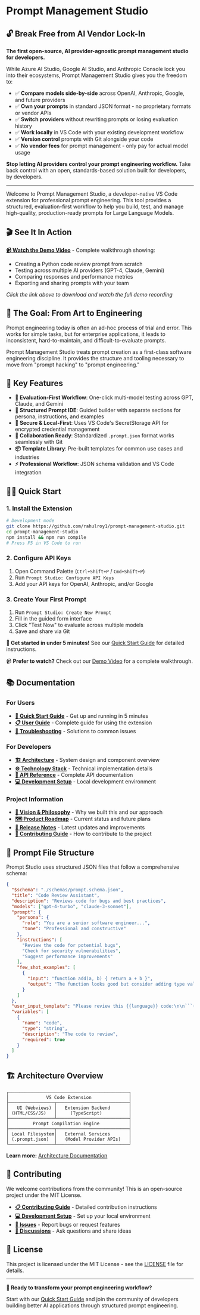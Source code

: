 # Prompt Management Studio

## 🔓 **Break Free from AI Vendor Lock-In**

**The first open-source, AI provider-agnostic prompt management studio for developers.**

While Azure AI Studio, Google AI Studio, and Anthropic Console lock you into their ecosystems, Prompt Management Studio gives you the freedom to:

- ✅ **Compare models side-by-side** across OpenAI, Anthropic, Google, and future providers
- ✅ **Own your prompts** in standard JSON format - no proprietary formats or vendor APIs
- ✅ **Switch providers** without rewriting prompts or losing evaluation history  
- ✅ **Work locally** in VS Code with your existing development workflow
- ✅ **Version control** prompts with Git alongside your code
- ✅ **No vendor fees** for prompt management - only pay for actual model usage

**Stop letting AI providers control your prompt engineering workflow.** Take back control with an open, standards-based solution built for developers, by developers.

---

Welcome to Prompt Management Studio, a developer-native VS Code extension for professional prompt engineering. This tool provides a structured, evaluation-first workflow to help you build, test, and manage high-quality, production-ready prompts for Large Language Models.

## 🎬 **See It In Action**

**[📹 Watch the Demo Video](examples/Prompt%20Studio-demo.mp4)** - Complete walkthrough showing:
- Creating a Python code review prompt from scratch
- Testing across multiple AI providers (GPT-4, Claude, Gemini)  
- Comparing responses and performance metrics
- Exporting and sharing prompts with your team

*Click the link above to download and watch the full demo recording*

## 🎯 The Goal: From Art to Engineering

Prompt engineering today is often an ad-hoc process of trial and error. This works for simple tasks, but for enterprise applications, it leads to inconsistent, hard-to-maintain, and difficult-to-evaluate prompts.

Prompt Management Studio treats prompt creation as a first-class software engineering discipline. It provides the structure and tooling necessary to move from "prompt hacking" to "prompt engineering."

## 🚀 Key Features

- **🎯 Evaluation-First Workflow**: One-click multi-model testing across GPT, Claude, and Gemini
- **📝 Structured Prompt IDE**: Guided builder with separate sections for persona, instructions, and examples
- **🔐 Secure & Local-First**: Uses VS Code's SecretStorage API for encrypted credential management
- **🤝 Collaboration Ready**: Standardized `.prompt.json` format works seamlessly with Git
- **📦 Template Library**: Pre-built templates for common use cases and industries
- **⚡ Professional Workflow**: JSON schema validation and VS Code integration

## 🏃‍♂️ Quick Start

### 1. Install the Extension
```bash
# Development mode
git clone https://github.com/rahulroy1/prompt-management-studio.git
cd prompt-management-studio
npm install && npm run compile
# Press F5 in VS Code to run
```

### 2. Configure API Keys
1. Open Command Palette (`Ctrl+Shift+P` / `Cmd+Shift+P`)
2. Run `Prompt Studio: Configure API Keys`
3. Add your API keys for OpenAI, Anthropic, and/or Google

### 3. Create Your First Prompt
1. Run `Prompt Studio: Create New Prompt`
2. Fill in the guided form interface
3. Click "Test Now" to evaluate across multiple models
4. Save and share via Git

**🎯 Get started in under 5 minutes!** See our [Quick Start Guide](docs/quick-start.md) for detailed instructions.

📹 **Prefer to watch?** Check out our [Demo Video](examples/Prompt%20Studio-demo.mp4) for a complete walkthrough.

## 📚 Documentation

### **For Users**
- **[📖 Quick Start Guide](docs/quick-start.md)** - Get up and running in 5 minutes
- **[📋 User Guide](docs/user-guide.md)** - Complete guide for using the extension
- **[🔧 Troubleshooting](docs/troubleshooting.md)** - Solutions to common issues

### **For Developers**
- **[🏗️ Architecture](docs/architecture.md)** - System design and component overview
- **[⚙️ Technology Stack](docs/technology-stack.md)** - Technical implementation details
- **[🔌 API Reference](docs/api-reference.md)** - Complete API documentation
- **[💻 Development Setup](docs/development-setup.md)** - Local development environment

### **Project Information**
- **[🌟 Vision & Philosophy](docs/vision-and-philosophy.md)** - Why we built this and our approach
- **[🗺️ Product Roadmap](docs/product-roadmap.md)** - Current status and future plans
- **[📝 Release Notes](docs/release-notes.md)** - Latest updates and improvements
- **[🤝 Contributing Guide](CONTRIBUTING.md)** - How to contribute to the project

## 🎨 Prompt File Structure

Prompt Studio uses structured JSON files that follow a comprehensive schema:

```json
{
  "$schema": "./schemas/prompt.schema.json",
  "title": "Code Review Assistant",
  "description": "Reviews code for bugs and best practices",
  "models": ["gpt-4-turbo", "claude-3-sonnet"],
  "prompt": {
    "persona": {
      "role": "You are a senior software engineer...",
      "tone": "Professional and constructive"
    },
    "instructions": [
      "Review the code for potential bugs",
      "Check for security vulnerabilities",
      "Suggest performance improvements"
    ],
    "few_shot_examples": [
      {
        "input": "function add(a, b) { return a + b }",
        "output": "The function looks good but consider adding type validation..."
      }
    ]
  },
  "user_input_template": "Please review this {{language}} code:\n\n```{{language}}\n{{code}}\n```",
  "variables": [
    {
      "name": "code",
      "type": "string",
      "description": "The code to review",
      "required": true
    }
  ]
}
```

## 🏗️ Architecture Overview

```
┌─────────────────────────────────────────────┐
│              VS Code Extension              │
├─────────────────┬───────────────────────────┤
│   UI (Webviews) │   Extension Backend       │
│ (HTML/CSS/JS)   │     (TypeScript)          │
├─────────────────┴───────────────────────────┤
│         Prompt Compilation Engine           │
├─────────────────┬───────────────────────────┤
│ Local Filesystem│   External Services       │
│ (.prompt.json)  │   (Model Provider APIs)   │
└─────────────────┴───────────────────────────┘
```

**Learn more:** [Architecture Documentation](docs/architecture.md)

## 🤝 Contributing

We welcome contributions from the community! This is an open-source project under the MIT License.

- **[📋 Contributing Guide](CONTRIBUTING.md)** - Detailed contribution instructions
- **[💻 Development Setup](docs/development-setup.md)** - Set up your local environment
- **[🐛 Issues](https://github.com/rahulroy1/prompt-management-studio/issues)** - Report bugs or request features
- **[💬 Discussions](https://github.com/rahulroy1/prompt-management-studio/discussions)** - Ask questions and share ideas

## 📄 License

This project is licensed under the MIT License - see the [LICENSE](LICENSE) file for details.

---

**🚀 Ready to transform your prompt engineering workflow?** 

Start with our [Quick Start Guide](docs/quick-start.md) and join the community of developers building better AI applications through structured prompt engineering. 
